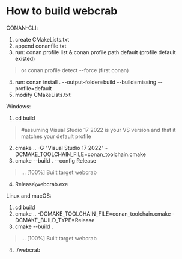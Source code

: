 # How to build webcrab

CONAN-CLI:
1. create CMakeLists.txt
2. append conanfile.txt
3. run: conan profile list & conan profile path default (profile default existed)
> or
   conan profile detect --force (first conan)
4. run: conan install . --output-folder=build --build=missing --profile=default
5. modify CMakeLists.txt

Windows:
1. cd build
>   #assuming Visual Studio 17 2022 is your VS version and that it matches your default profile
2. cmake .. -G "Visual Studio 17 2022" -DCMAKE_TOOLCHAIN_FILE=conan_toolchain.cmake
3. cmake --build . --config Release
>   ...
>   [100%] Built target webcrab
4. Release\webcrab.exe

Linux and macOS:
1. cd build
2. cmake .. -DCMAKE_TOOLCHAIN_FILE=conan_toolchain.cmake -DCMAKE_BUILD_TYPE=Release
3. cmake --build .
>   ...
>   [100%] Built target webcrab
4. ./webcrab
